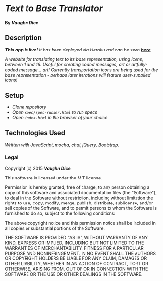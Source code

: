 # _Text to Base Translator_

#### By _**Vaughn Dice**_

## Description

_**This app is live!** It has been deployed via Heroku and can be seen  [**here**](https://text-to-base.herokuapp.com)._

_A website for translating text to its base representation, using icons, between 1 and 16.  Useful for creating coded messages, art or artfully-coded message... art!  Currently transportation icons are being used for the base representation - perhaps later iterations will feature user-supplied icons!_

## Setup

* _Clone repository_
* _Open `spec/spec-runner.html` to run specs_
* _Open `index.html` in the browser of your choice_

## Technologies Used

_Written with JavaScript, mocha, chai, jQuery, Bootstrap._

### Legal


Copyright (c) 2015 **_Vaughn Dice_**

This software is licensed under the MIT license.

Permission is hereby granted, free of charge, to any person obtaining a copy of this software and associated documentation files (the "Software"), to deal in the Software without restriction, including without limitation the rights to use, copy, modify, merge, publish, distribute, sublicense, and/or sell copies of the Software, and to permit persons to whom the Software is furnished to do so, subject to the following conditions:

The above copyright notice and this permission notice shall be included in all copies or substantial portions of the Software.

THE SOFTWARE IS PROVIDED "AS IS", WITHOUT WARRANTY OF ANY KIND, EXPRESS OR IMPLIED, INCLUDING BUT NOT LIMITED TO THE WARRANTIES OF MERCHANTABILITY, FITNESS FOR A PARTICULAR PURPOSE AND NONINFRINGEMENT. IN NO EVENT SHALL THE AUTHORS OR COPYRIGHT HOLDERS BE LIABLE FOR ANY CLAIM, DAMAGES OR OTHER LIABILITY, WHETHER IN AN ACTION OF CONTRACT, TORT OR OTHERWISE, ARISING FROM, OUT OF OR IN CONNECTION WITH THE SOFTWARE OR THE USE OR OTHER DEALINGS IN THE SOFTWARE.
